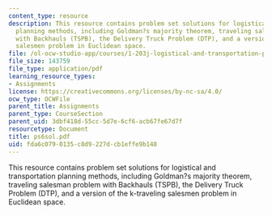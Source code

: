 ```yaml
---
content_type: resource
description: This resource contains problem set solutions for logistical and transportation
  planning methods, including Goldman?s majority theorem, traveling salesman problem
  with Backhauls (TSPB), the Delivery Truck Problem (DTP), and a version of the k-traveling
  salesmen problem in Euclidean space.
file: /ol-ocw-studio-app/courses/1-203j-logistical-and-transportation-planning-methods-fall-2006/fda6c0790135c8d9227dcb1effe9b148_ps6sol.pdf
file_size: 143759
file_type: application/pdf
learning_resource_types:
- Assignments
license: https://creativecommons.org/licenses/by-nc-sa/4.0/
ocw_type: OCWFile
parent_title: Assignments
parent_type: CourseSection
parent_uid: 3dbf418d-55cc-5d7e-6cf6-acb67fe67d7f
resourcetype: Document
title: ps6sol.pdf
uid: fda6c079-0135-c8d9-227d-cb1effe9b148
---
```

This resource contains problem set solutions for logistical and transportation planning methods, including Goldman?s majority theorem, traveling salesman problem with Backhauls (TSPB), the Delivery Truck Problem (DTP), and a version of the k-traveling salesmen problem in Euclidean space.